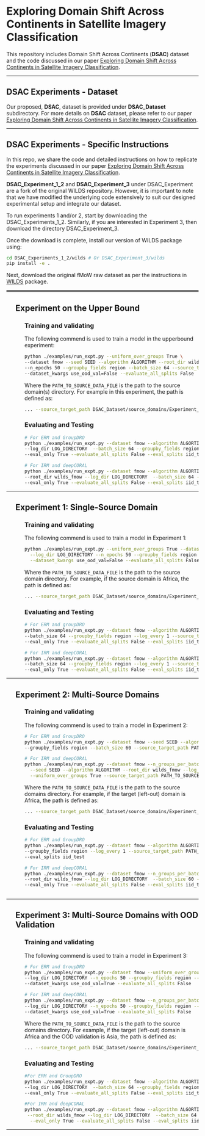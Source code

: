 # Exploring Domain Shift Across Continents in Satellite Imagery Classification
<!--- 
## DSAC - Domain Shift Across Continents Dataset and Experiments
--->

<!---
Exploring Domain Shift Across Continents in Satellite Imagery Classification
Dataset and code coming soon!
--->

This repository includes Domain Shift Across Continents (<b>DSAC</b>) dataset and the code discussed in our paper [Exploring Domain Shift Across Continents in Satellite Imagery Classification](https://openreview.net/forum?id=AXc3X2nsbu&referrer=%5BAuthor%20Console%5D(%2Fgroup%3Fid%3DNeurIPS.cc%2F2023%2FTrack%2FDatasets_and_Benchmarks%2FAuthors%23your-submissions)).



--------------------------------------------------------------------------------

## DSAC Experiments - Dataset

Our proposed, <b>DSAC</b>, dataset is provided under <b>DSAC_Dataset</b> subdirectory. For more details on <b>DSAC</b> dataset, please refer to our paper [Exploring Domain Shift Across Continents in Satellite Imagery Classification](https://openreview.net/forum?id=AXc3X2nsbu&referrer=%5BAuthor%20Console%5D(%2Fgroup%3Fid%3DNeurIPS.cc%2F2023%2FTrack%2FDatasets_and_Benchmarks%2FAuthors%23your-submissions)).

--------------------------------------------------------------------------------

## DSAC Experiments - Specific Instructions 

<!---
Exploring Domain Shift Across Continents in Satellite Imagery Classification
Dataset and code coming soon!
--->

In this repo, we share the code and detailed instructions on how to replicate the experiments discussed in our paper [Exploring Domain Shift Across Continents in Satellite Imagery Classification](https://openreview.net/forum?id=AXc3X2nsbu&referrer=%5BAuthor%20Console%5D(%2Fgroup%3Fid%3DNeurIPS.cc%2F2023%2FTrack%2FDatasets_and_Benchmarks%2FAuthors%23your-submissions)).

<b>DSAC_Experiment_1_2</b> and <b>DSAC_Experiment_3</b> under DSAC_Experiment are a fork of the original WILDS repository. However, it is important to note that we have modified the underlying code extensively to suit our designed experimental setup and integrate our dataset. 

To run experiments 1 and/or 2, start by downloading the DSAC_Experiments_1_2. Similarly, if you are interested in Experiment 3, then download the directory DSAC_Experiment_3. 

Once the download is complete, install our version of WILDS package using:



```bash
cd DSAC_Experiments_1_2/wilds # Or DSAC_Experiment_3/wilds
pip install -e .
```
Next, download the original fMoW raw dataset as per the instructions in [WILDS](https://github.com/p-lambda/wilds) package.

<hr style="border:2px solid gray">

<ul>

## Experiment on the Upper Bound

</ul>


<ul>
<ul>

### Training and validating 
The following commend is used to train a model in the upperbound experiment:

```bash
python ./examples/run_expt.py --uniform_over_groups True \
--dataset fmow --seed SEED --algorithm ALGORITHM --root_dir wilds_fmow --log_dir LOG_DIRECTORY \
--n_epochs 50 --groupby_fields region --batch_size 64 --source_target_path PATH_TO_SOURCE_DATA_FILE \
--dataset_kwargs use_ood_val=False --evaluate_all_splits False
```
Where the <code>PATH_TO_SOURCE_DATA_FILE</code> is the path to the source domain(s) directory. For example in this experiment, the path is defined as:
```bash
... --source_target_path DSAC_Dataset/source_domains/Experiment_UpperBound_Dataset/exp_source_upperbound.csv ... 
```
</ul>

<ul>

### Evaluating and Testing
```bash
# For ERM and GroupDRO
python ./examples/run_expt.py --dataset fmow --algorithm ALGORTIHM --uniform_over_groups True --seed SEED --root_dir wilds_fmow \
--log_dir LOG_DIRECTORY  --batch_size 64 --groupby_fields region --log_every 1 --source_target_path PATH_TO_TARGET_DATA_FILE \
--eval_only True --evaluate_all_splits False --eval_splits iid_test

# For IRM and deepCORAL
python ./examples/run_expt.py --dataset fmow --algorithm ALGORTIHM --seed SEED --n_groups_per_batch 1 --uniform_over_groups True \
--root_dir wilds_fmow --log_dir LOG_DIRECTORY  --batch_size 64 --groupby_fields region --log_every 1 --source_target_path PATH_TO_TARGET_DATA_FILE \
--eval_only True --evaluate_all_splits False --eval_splits iid_test

```
</ul>
</ul>





--------------------------------------------------------------------------------

<ul>

## Experiment 1: Single-Source Domain

</ul>

<ul>
<ul>

### Training and validating 
The following commend is used to train a model in Experiment 1:

```bash
python ./examples/run_expt.py --uniform_over_groups True --dataset fmow --seed SEED --algorithm ALGORITHM --root_dir wilds_fmow \
  --log_dir LOG_DIRECTORY --n_epochs 50 --groupby_fields region --batch_size 64 --source_target_path PATH_TO_SOURCE_DATA_FILE \
  --dataset_kwargs use_ood_val=False --evaluate_all_splits False 
```
Where the <code>PATH_TO_SOURCE_DATA_FILE</code> is the path to the source domain directory. For example, if the source domain is Africa, the path is defined as:

```bash
... --source_target_path DSAC_Dataset/source_domains/Experiment_1_Dataset/exp_1_source_Africa.csv ... 
```
### Evaluating and Testing

```bash
# For ERM and groupDRO
python ./examples/run_expt.py --dataset fmow --algorithm ALGORTIHM --seed SEED --root_dir wilds_fmow --log_dir LOG_DIRECTORY  \
--batch_size 64 --groupby_fields region --log_every 1 --source_target_path PATH_TO_TARGET_DATA_FILE \
--eval_only True --evaluate_all_splits False --eval_splits iid_test

# For IRM and deepCORAL
python ./examples/run_expt.py --dataset fmow --algorithm ALGORTIHM --seed SEED --n_groups_per_batch 1 --uniform_over_groups True --root_dir wilds_fmow --log_dir LOG_DIRECTORY  \
--batch_size 64 --groupby_fields region --log_every 1 --source_target_path PATH_TO_TARGET_DATA_FILE \
--eval_only True --evaluate_all_splits False --eval_splits iid_test
```

</ul>
</ul>

--------------------------------------------------------------------------------
<ul>

## Experiment 2: Multi-Source Domains

</ul>

<ul>
<ul>

### Training and validating 
The following commend is used to train a model in Experiment 2:

```bash
# For ERM and GroupDRO
python ./examples/run_expt.py --dataset fmow --seed SEED --algorithm ALGORITHM --root_dir wilds_fmow --log_dir LOG_DIRECTORY --n_epochs 50 \
--groupby_fields region --batch_size 60 --source_target_path PATH_TO_SOURCE_DATA_FILE --dataset_kwargs use_ood_val=False --evaluate_all_splits False

# For IRM and deepCORAL
python ./examples/run_expt.py --dataset fmow --n_groups_per_batch 5 --uniform_over_groups True \
  --seed SEED --algorithm ALGORITHM --root_dir wilds_fmow --log_dir LOG_DIRECTORY --n_epochs 50 --groupby_fields region --batch_size 60 \
  --uniform_over_groups True --source_target_path PATH_TO_SOURCE_DATA_FILE --dataset_kwargs use_ood_val=False --evaluate_all_splits False 2>&1
```
Where the <code>PATH_TO_SOURCE_DATA_FILE</code> is the path to the source domains directory. For example, if the target (left-out) domain is Africa, the path is defined as:

```bash
... --source_target_path DSAC_Dataset/source_domains/Experiment_2_Dataset/exp_2_source_Africa.csv ... 
```
### Evaluating and Testing
```bash
# For ERM and GroupDRO
python ./examples/run_expt.py --dataset fmow --algorithm ALGORTIHM --seed SEED --root_dir wilds_fmow --log_dir LOG_DIRECTORY  --batch_size 64 \
--groupby_fields region --log_every 1 --source_target_path PATH_TO_TARGET_DATA_FILE --eval_only True --evaluate_all_splits False \
--eval_splits iid_test

# For IRM and deepCORAL
python ./examples/run_expt.py --dataset fmow --n_groups_per_batch 5 --uniform_over_groups True --algorithm ALGORTIHM --seed SEED \
--root_dir wilds_fmow --log_dir LOG_DIRECTORY  --batch_size 60 --groupby_fields region --log_every 1 --source_target_path PATH_TO_TARGET_DATA_FILE \
--eval_only True --evaluate_all_splits False --eval_splits iid_test
 
```
</ul>
</ul>

--------------------------------------------------------------------------------
<ul>

## Experiment 3: Multi-Source Domains with OOD Validation

</ul>

<ul>
<ul>

### Training and validating 
The following commend is used to train a model in Experiment 3:

```bash
# For ERM and GroupDRO
python ./examples/run_expt.py --dataset fmow --uniform_over_groups True --seed SEED --algorithm ALGORTIHM --root_dir wilds_fmow \
--log_dir LOG_DIRECTORY --n_epochs 50 --groupby_fields region --batch_size 64 --source_target_path PATH_TO_SOURCE_DATA_FILE \
--dataset_kwargs use_ood_val=True --evaluate_all_splits False

# For IRM and deepCORAL
python ./examples/run_expt.py --dataset fmow --n_groups_per_batch 4 --uniform_over_groups True --seed SEED --algorithm ALGORTIHM --root_dir wilds_fmow \
--log_dir LOG_DIRECTORY --n_epochs 50 --groupby_fields region --batch_size 64 --source_target_path PATH_TO_SOURCE_DATA_FILE \
--dataset_kwargs use_ood_val=True --evaluate_all_splits False
```
Where the <code>PATH_TO_SOURCE_DATA_FILE</code> is the path to the source domains directory. For example, if the target (left-out) domain is Africa and the OOD validation is Asia, the path is defined as:

```bash
... --source_target_path DSAC_Dataset/source_domains/Experiment_3_Dataset/exp_3_source_unseen_Africa_ood_val_Asia.csv ... 
```

### Evaluating and Testing
```bash
#For ERM and GroupDRO
python ./examples/run_expt.py --dataset fmow --algorithm ALGORTIHM --seed SEED --root_dir wilds_fmow \
--log_dir LOG_DIRECTORY  --batch_size 64 --groupby_fields region --log_every 1 --source_target_path PATH_TO_TARGET_DATA_FILE \
--eval_only True --evaluate_all_splits False --eval_splits iid_test

#For IRM and deepCORAL
python ./examples/run_expt.py --dataset fmow --algorithm ALGORTIHM --seed SEED --n_groups_per_batch 4 --uniform_over_groups True\
 --root_dir wilds_fmow --log_dir LOG_DIRECTORY  --batch_size 64 --groupby_fields region --log_every 1 --source_target_path PATH_TO_TARGET_DATA_FILE \
  --eval_only True --evaluate_all_splits False --eval_splits iid_test
```
</ul></ul>

<!---follow WILDS instruction on how to install the [WILDS](https://github.com/p-lambda/wilds) package along with fMoW dataset. --->

--------------------------------------------------------------------------------
